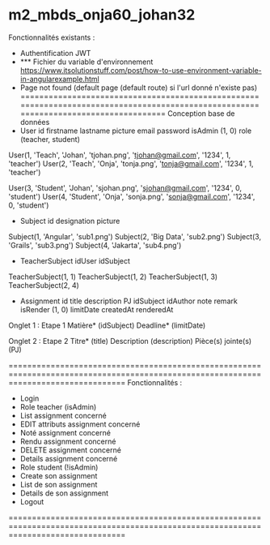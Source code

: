 # m2_mbds_onja60_johan32
Fonctionnalités existants :
- Authentification JWT
- *** Fichier du variable d'environnement https://www.itsolutionstuff.com/post/how-to-use-environment-variable-in-angularexample.html
- Page not found (default page (default route) si l'url donné n'existe pas)
=====================================================================================================================================
Conception base de données
- User 
 id
 firstname
 lastname
 picture
 email
 password
 isAdmin (1, 0)
 role (teacher, student)

User(1, 'Teach', 'Johan', 'tjohan.png', 'tjohan@gmail.com', '1234', 1, 'teacher')
User(2, 'Teach', 'Onja', 'tonja.png', 'tonja@gmail.com', '1234', 1, 'teacher')

User(3, 'Student', 'Johan', 'sjohan.png', 'sjohan@gmail.com', '1234', 0, 'student')
User(4, 'Student', 'Onja', 'sonja.png', 'sonja@gmail.com', '1234', 0, 'student')

- Subject
 id
 designation
 picture

Subject(1, 'Angular', 'sub1.png')
Subject(2, 'Big Data', 'sub2.png')
Subject(3, 'Grails', 'sub3.png')
Subject(4, 'Jakarta', 'sub4.png')

- TeacherSubject
 idUser
 idSubject

TeacherSubject(1, 1)
TeacherSubject(1, 2)
TeacherSubject(1, 3)
TeacherSubject(2, 4)

- Assignment
 id
 title
 description
 PJ
 idSubject
 idAuthor
 note
 remark
 isRender (1, 0)
 limitDate
 createdAt
 renderedAt

 Onglet 1 : Etape 1
  Matière* (idSubject)
  Deadline* (limitDate)
 
 Onglet 2 : Etape 2
  Titre* (title)
  Description (description)
  Pièce(s) jointe(s) (PJ)

=====================================================================================================================================
Fonctionnalités :
 - Login
 - Role teacher (isAdmin)
  - List assignment concerné
  - EDIT attributs assignment concerné
  - Noté assignment concerné
  - Rendu assignment concerné
  - DELETE assignment concerné
  - Details assignment concerné
 - Role student (!isAdmin)
  - Create son assignment
  - List de son assignment
  - Details de son assignment
 - Logout
 
=====================================================================================================================================

